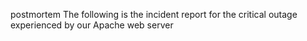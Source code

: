 postmortem
The following is the incident report for the critical outage experienced by our Apache web server 
